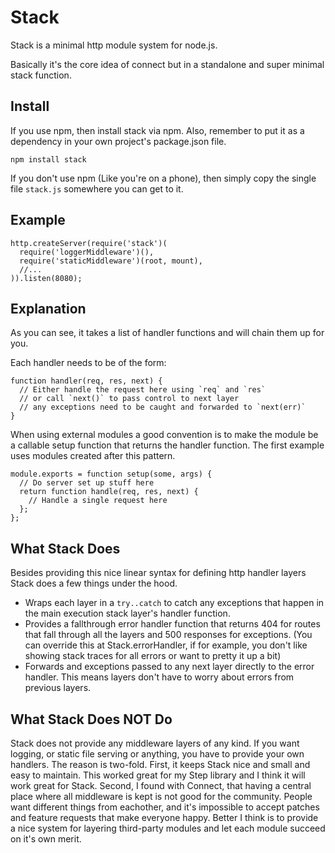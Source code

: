 # Stack

Stack is a minimal http module system for node.js.

Basically it's the core idea of connect but in a standalone and super minimal stack function.

## Install

If you use npm, then install stack via npm.  Also, remember to put it as a dependency in your own project's package.json file.

    npm install stack

If you don't use npm (Like you're on a phone), then simply copy the single file `stack.js` somewhere you can get to it.

## Example

    http.createServer(require('stack')(
      require('loggerMiddleware')(),
      require('staticMiddleware')(root, mount),
      //...
    )).listen(8080);

## Explanation

As you can see, it takes a list of handler functions and will chain them up for you.

Each handler needs to be of the form:

    function handler(req, res, next) {
      // Either handle the request here using `req` and `res`
      // or call `next()` to pass control to next layer
      // any exceptions need to be caught and forwarded to `next(err)`
    }

When using external modules a good convention is to make the module be a callable setup function that returns the handler function.  The first example uses modules created after this pattern.

    module.exports = function setup(some, args) {
      // Do server set up stuff here
      return function handle(req, res, next) {
        // Handle a single request here
      };
    };

## What Stack Does

Besides providing this nice linear syntax for defining http handler layers Stack does a few things under the hood.

 - Wraps each layer in a `try..catch` to catch any exceptions that happen in the main execution stack layer's handler function.
 - Provides a fallthrough error handler function that returns 404 for routes that fall through all the layers and 500 responses for exceptions.
   (You can override this at Stack.errorHandler, if for example, you don't like showing stack traces for all errors or want to pretty it up a bit)
 - Forwards and exceptions passed to any next layer directly to the error handler.  This means layers don't have to worry about errors from previous layers.

## What Stack Does NOT Do

Stack does not provide any middleware layers of any kind.  If you want logging, or static file serving or anything, you have to provide your own handlers.
The reason is two-fold.  First, it keeps Stack nice and small and easy to maintain.  This worked great for my Step library and I think it will work great for Stack.
Second, I found with Connect, that having a central place where all middleware is kept is not good for the community.  People want different things from eachother, and it's impossible to accept patches and feature requests that make everyone happy.  Better I think is to provide a nice system for layering third-party modules and let each module succeed on it's own merit.

